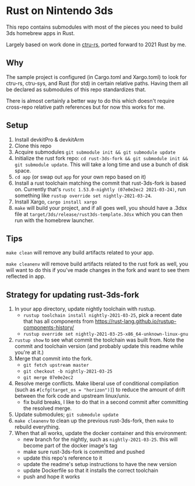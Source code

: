 # Rust on Nintendo 3ds

This repo contains submodules with most of the pieces you need to build 3ds homebrew apps in Rust.

Largely based on work done in [ctru-rs](https://github.com/rust3ds/ctru-rs), ported forward to 2021 Rust by me.

## Why

The sample project is configured (in Cargo.toml and Xargo.toml) to look for ctru-rs, ctru-sys, and Rust (for std) in certain relative paths. Having them all be declared as submodules of this repo standardizes that.

There is almost certainly a better way to do this which doesn't require cross-repo relative path references but for now this works for me.

## Setup

1. Install devkitPro & devkitArm
2. Clone this repo
3. Acquire submodules `git submodule init && git submodule update`
4. Initialize the rust fork repo: `cd rust-3ds-fork && git submodule init && git submodule update`. This will take a long time and use a bunch of disk space.
5. `cd app` (or swap out `app` for your own repo based on it)
6. Install a rust toolchain matching the commit that rust-3ds-fork is based on. Currently that's `rustc 1.53.0-nightly (07e0e2ec2 2021-03-24)`, run something like `rustup override set nightly-2021-03-24`.
7. Install Xargo, `cargo install xargo`
8. `make` will build your project, and if all goes well, you should have a .3dsx file at `target/3ds/release/rust3ds-template.3dsx` which you can then run with the homebrew launcher.

## Tips

`make clean` will remove any build artifacts related to your app.

`make cleanenv` will remove build artifacts related to the rust fork as well, you will want to do this if you've made changes in the fork and want to see them reflected in app.

## Strategy for updating rust-3ds-fork

1. In your app directory, update nightly toolchain with rustup.
    - `rustup toolchain install nightly-2021-03-25`, pick a recent date that has all components from https://rust-lang.github.io/rustup-components-history/
    - `rustup override set nightly-2021-03-25-x86_64-unknown-linux-gnu`
2. `rustup show` to see what commit the toolchain was built from. Note the commit and toolchain version (and probably update this readme while you're at it.)
3. Merge that commit into the fork.
    - `git fetch upstream master`
    - `git checkout -b nightly-2021-03-25`
    - `git merge 07e0e2ec2`
4. Resolve merge conflicts. Make liberal use of conditional compilation (such as `#[cfg(target_os = "horizon")]`) to reduce the amount of drift between the fork code and upstream linux/unix.
    - fix build breaks, I like to do that in a second commit after committing the resolved merge.
5. Update submodules; `git submodule update`
6. `make cleanenv` to clean up the previous rust-3ds-fork, then `make` to rebuild everything.
7. When that all works, update the docker container and this environment:
    - new branch for the nightly, such as `nightly-2021-03-25`. this will become part of the docker image's tag
    - make sure rust-3ds-fork is committed and pushed
    - update this repo's reference to it
    - update the readme's setup instructions to have the new version
    - update Dockerfile so that it installs the correct toolchain
    - push and hope it works